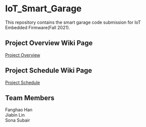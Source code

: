 # IoT_Smart_Garage
This repository contains the smart garage code submission for IoT Embedded Firmware(Fall 2021).
## Project Overview Wiki Page
[Project Overview](https://github.com/JiabinLin12/IoT_Smart_Light_Server/wiki/Project-Overview-Wiki-Page)

## Project Schedule Wiki Page
[Project Schedule](https://github.com/JiabinLin12/IoT_Smart_Light_Server/wiki/Project-Schedule-Wiki-Page)

## Team Members
Fanghao Han \
Jiabin Lin \
Sona Subair

